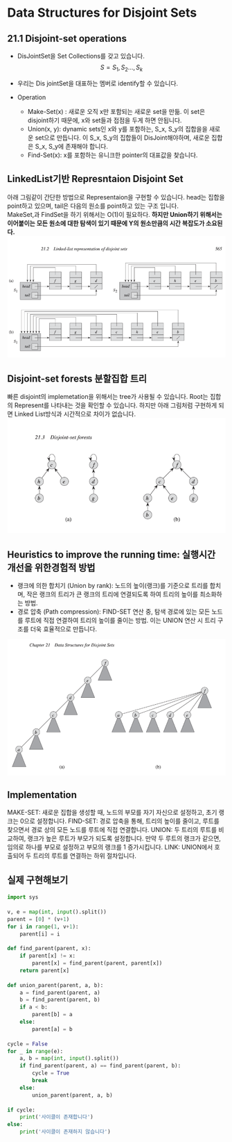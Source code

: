 
# Data Structures for Disjoint Sets

## 21.1 Disjoint-set operations

- DisJointSet을 Set Collections를 갖고 있습니다. 
  $$
  S = {S_1, S_2..., S_k }
  $$
- 우리는 Dis jointSet을 대표하는 멤버로 identify할 수 있습니다. 


- Operation
  - Make-Set(x) : 새로운 오직 x만 포함되는 새로운 set을 만듦. 이 set은 disjoint하기 때문에, x와 set들과 접점을 두게 하면 안됩니다.
  - Union(x, y): dynamic sets인 x와 y를 포함하는, S_x, S_y의 집합을을 새로운 set으로 만듭니다. 이 S_x, S_y의 집합들이 DisJoint해야하며, 새로운 집합은 S_x, S_y에 존재해야 합니다.
  - Find-Set(x): x를 포함하는 유니크한 pointer의 대표값을 찾습니다.

## LinkedList기반 Represntaion Disjoint Set
아래 그림같이 간단한 방법으로 Representaion을 구현할 수 있습니다. head는 집합을 point하고 있으며, tail은 다음의 원소를 point하고 있는 구조 입니다. <br/>
MakeSet,과 FindSet을 하기 위해서는 O(1)이 필요하다. **하지만 Union하기 위해서는 이어붙이는 모든 원소에 대한 탐색이 있기 때문에 Y의 원소만큼의 시간 복잡도가 소요된다.**
![alt text](image.png)

## Disjoint-set forests 분할집합 트리
빠른 disjoint의 implemetation을 위해서는 tree가 사용될 수 있습니다. Root는 집합의 Represent를 나타내는 것을 확인할 수 있습니다. 하지만 아래 그림처럼 구현하게 되면 Linked List방식과 시간적으로 차이가 없습니다. 
![alt text](image-1.png)

## Heuristics to improve the running time: 실행시간 개선을 위한경험적 방법
- 랭크에 의한 합치기 (Union by rank): 노드의 높이(랭크)를 기준으로 트리를 합치며, 작은 랭크의 트리가 큰 랭크의 트리에 연결되도록 하여 트리의 높이를 최소화하는 방법.
- 경로 압축 (Path compression): FIND-SET 연산 중, 탐색 경로에 있는 모든 노드를 루트에 직접 연결하여 트리의 높이를 줄이는 방법. 이는 UNION 연산 시 트리 구조를 더욱 효율적으로 만듭니다.

![alt text](image-2.png)

## Implementation
MAKE-SET: 새로운 집합을 생성할 때, 노드의 부모를 자기 자신으로 설정하고, 초기 랭크는 0으로 설정합니다.
FIND-SET: 경로 압축을 통해, 트리의 높이를 줄이고, 루트를 찾으면서 경로 상의 모든 노드를 루트에 직접 연결합니다.
UNION: 두 트리의 루트를 비교하여, 랭크가 높은 루트가 부모가 되도록 설정합니다. 만약 두 루트의 랭크가 같으면, 임의로 하나를 부모로 설정하고 부모의 랭크를 1 증가시킵니다.
LINK: UNION에서 호출되어 두 트리의 루트를 연결하는 하위 절차입니다.

## 실제 구현해보기 
```python
import sys

v, e = map(int, input().split())
parent = [0] * (v+1)
for i in range(1, v+1):
    parent[i] = i

def find_parent(parent, x):
    if parent[x] != x:
        parent[x] = find_parent(parent, parent[x])
    return parent[x]

def union_parent(parent, a, b):
    a = find_parent(parent, a)
    b = find_parent(parent, b)
    if a < b:
        parent[b] = a
    else:
        parent[a] = b

cycle = False
for _ in range(e):
    a, b = map(int, input().split())
    if find_parent(parent, a) == find_parent(parent, b):
        cycle = True
        break
    else:
        union_parent(parent, a, b)

if cycle:
    print('사이클이 존재합니다')
else:
    print('사이클이 존재하지 않습니다')
```